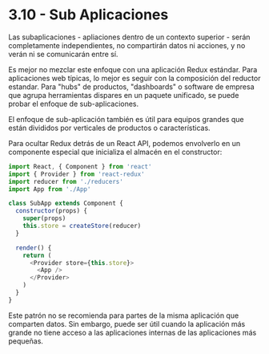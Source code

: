 # 3.10 - Sub Aplicaciones

Las subaplicaciones - apliaciones dentro de un contexto superior - serán completamente independientes, no compartirán datos ni acciones, y no verán ni se comunicarán entre sí.

Es mejor no mezclar este enfoque con una aplicación Redux estándar. Para aplicaciones web típicas, lo mejor es seguir con la composición del reductor estandar. Para "hubs" de productos, "dashboards" o software de empresa que agrupa herramientas dispares en un paquete unificado, se puede probar el enfoque de sub-aplicaciones.

El enfoque de sub-aplicación también es útil para equipos grandes que están divididos por verticales de productos o características.

Para ocultar Redux detrás de un React API, podemos envolverlo en un componente especial que inicializa el almacén en el constructor:

```javascript
import React, { Component } from 'react'
import { Provider } from 'react-redux'
import reducer from './reducers'
import App from './App'

class SubApp extends Component {
  constructor(props) {
    super(props)
    this.store = createStore(reducer)
  }

  render() {
    return (
      <Provider store={this.store}>
        <App />
      </Provider>
    )
  }
}
```

Este patrón no se recomienda para partes de la misma aplicación que comparten datos. Sin embargo, puede ser útil cuando la aplicación más grande no tiene acceso a las aplicaciones internas de las aplicaciones más pequeñas.

